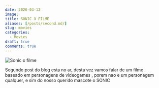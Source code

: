 ```yaml
---
date: 2020-03-12
image: 
title: SONIC O FILME
aliases: [/posts/second.md/]
slug: movies
categories:
  - Movies
draft: true
comments: true
---
```



![Sonic o filme](/images/sn.jpg)

Segundo post do blog esta no ar, desta vez vamos falar de um filme baseado em personagens de videogames , porem nao e um personagem qualquer, e sim do nosso querido mascote o SONIC 


